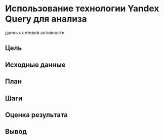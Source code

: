 # Использование технологии Yandex Query для анализа
данных сетевой активности
## Цель
## Исходные данные
## План
## Шаги
## Оценка результата
## Вывод
